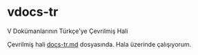 # vdocs-tr
V Dokümanlarının Türkçe'ye Çevrilmiş Hali

Çevrilmiş hali [docs-tr.md](https://github.com/ardatdev/vdocs-tr/blob/main/docs-tr.md) dosyasında. Hala üzerinde çalışıyorum.
